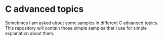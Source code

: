 # C advanced topics
Sometimes I am asked about some samples in different C advanced topics. This repository will contain those simple samples that I use for simple explanation about them.
